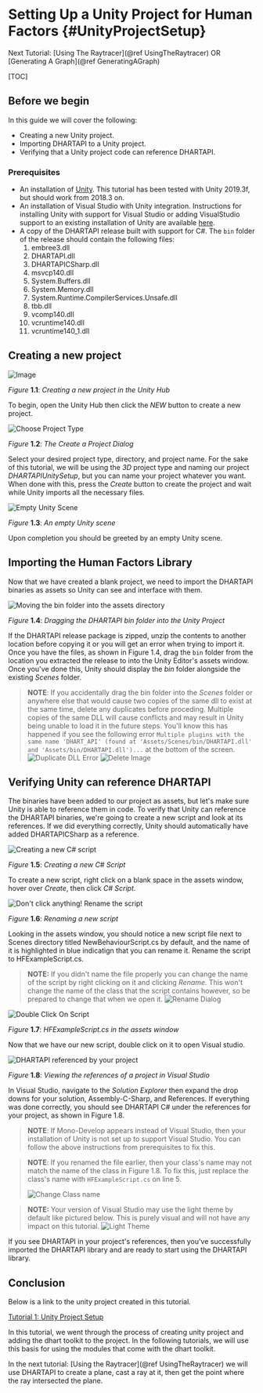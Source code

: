 
# Setting Up a Unity Project for Human Factors {#UnityProjectSetup}

Next Tutorial: [Using The Raytracer](@ref UsingTheRaytracer) OR [Generating A Graph](@ref GeneratingAGraph)

[TOC]

## Before we begin

In this guide we will cover the following:

- Creating a new Unity project.
- Importing DHARTAPI to a Unity project.
- Verifying that a Unity project code can reference DHARTAPI.

### Prerequisites

- An installation of [Unity](https://unity3d.com/get-unity/download). This tutorial has been tested with Unity 2019.3f, but should work from 2018.3 on.
- An installation of Visual Studio with Unity integration. Instructions for installing Unity with support for Visual Studio or adding VisualStudio support to an existing installation of Unity are available [here](https://docs.microsoft.com/en-us/visualstudio/cross-platform/getting-started-with-visual-studio-tools-for-unity?view=vs-2019).
- A copy of the DHARTAPI release built with support for C#. The `bin` folder of the release should contain the following files:
  1. embree3.dll
  2. DHARTAPI.dll
  3. DHARTAPICSharp.dll
  4. msvcp140.dll
  5. System.Buffers.dll
  6. System.Memory.dll
  7. System.Runtime.CompilerServices.Unsafe.dll
  8. tbb.dll
  9. vcomp140.dll
  10. vcruntime140.dll
  11. vcruntime140_1.dll

## Creating a new project

![Image](walkthroughs/unity/1_project_setup/UnityNew.PNG)

*Figure* **1.1**: *Creating a new project in the Unity Hub*

To begin, open the Unity Hub then click the *NEW* button to create a new project.

![Choose Project Type](walkthroughs/unity/1_project_setup/unity_choose_project_type.png)

*Figure* **1.2**: *The Create a Project Dialog*

Select your desired project type, directory, and project name. For the sake of this tutorial, we will be using the *3D* project type and naming our project *DHARTAPIUnitySetup*, but you can name your project whatever you want. When done with this, press the *Create* button to create the project and wait while Unity imports all the necessary files.

![Empty Unity Scene](walkthroughs/unity/1_project_setup/blank_unity_scene.PNG)

*Figure* **1.3**: *An empty Unity scene*

Upon completion you should be greeted by an empty Unity scene.

## Importing the Human Factors Library

Now that we have created a blank project, we need to import the DHARTAPI binaries as assets so Unity can see and interface with them.

![Moving the bin folder into the assets directory](walkthroughs/unity/1_project_setup/bin_to_assets.png)

*Figure* **1.4**: *Dragging the DHARTAPI bin folder into the Unity Project*

If the DHARTAPI release package is zipped, unzip the contents to another location before copying it or  you will get an error when trying to import it.  Once you have the files, as shown in Figure 1.4, drag the `bin` folder from the location you extracted the release to into the Unity Editor's assets window. Once you've done this, Unity should display the *bin* folder alongside the existing *Scenes* folder.

> **NOTE**: If you accidentally drag the bin folder into the *Scenes* folder or anywhere else that would cause two copies of the same dll to exist at the same time, delete any duplicates before proceding. Multiple copies of the same DLL will cause conflicts and may result in Unity being unable to load it in the future steps. You'll know this has happened if you see the following error `Multiple plugins with the same name 'DHART_API' (found at 'Assets/Scenes/bin/DHARTAPI.dll' and 'Assets/bin/DHARTAPI.dll')...` at the bottom of the screen.
>![Duplicate DLL Error](walkthroughs/unity/1_project_setup/duplicate_dll_error.png)
>![Delete Image](walkthroughs/unity/1_project_setup/delete.png)

## Verifying Unity can reference DHARTAPI

The binaries have been added to our project as assets, but let's make sure Unity is able to reference them in code. To verify that Unity can reference the DHARTAPI binaries, we're going to create a new script and look at its references. If we did everything correctly, Unity should automatically have added DHARTAPICSharp as a reference.

![Creating a new C# script](walkthroughs/unity/1_project_setup/create_new_script.png)

*Figure* **1.5**: *Creating a new C# Script*

To create a new script, right click on a blank space in the assets window, hover over *Create*, then click *C# Script*.

![Don't click anything! Rename the script](walkthroughs/unity/2_raycast_at_plane/rename_script.png)

*Figure*  **1.6**: *Renaming a new script*

Looking in the assets window, you should notice a new script file next to Scenes directory titled NewBehaviourScript.cs by default, and the name of it is highlighted in blue indicatign that you can rename it. Rename the script to HFExampleScript.cs.

> **NOTE:** If you didn't name the file properly you can change the name of the script by right clicking on it and clicking *Rename*. This won't change the name of the class that the script contains however, so be prepared to change that when we open it. 
>![Rename Dialog](walkthroughs/unity/1_project_setup/../2_raycast_at_plane/rename_dialog.png)

![Double Click On Script](walkthroughs/unity/1_project_setup/double_click_on_script.png)

*Figure* **1.7**: *HFExampleScript.cs in the assets window*

Now that we have our new script, double click on it to open Visual studio.

![DHARTAPI referenced by your project](walkthroughs/unity/1_project_setup/visual_studio_human_factors_reference.png)

*Figure* **1.8**: *Viewing the references of a project in Visual Studio*

In Visual Studio, navigate to the *Solution Explorer* then expand the drop downs for your solution, Assembly-C-Sharp, and References. If everything was done correctly, you should see DHARTAPI C# under the references for your project, as shown in Figure 1.8.

> **NOTE**: If Mono-Develop appears instead of Visual Studio, then your installation of Unity is not set up to support Visual Studio. You can follow the above instructions from prerequisites to fix this.

> **NOTE**: If you renamed the file earlier, then your class's name may not match the name of the class in Figure 1.8. To fix this, just replace the class's name with `HFExampleScript.cs` on line 5.
> 
> ![Change Class name](walkthroughs/unity/1_project_setup/../2_raycast_at_plane/change_class_name.png)

> **NOTE:** Your version of Visual Studio may use the light theme by default like pictured below. This is purely visual and will not have any impact on this tutorial.
> ![Light Theme](walkthroughs/unity/1_project_setup/light_visual_studio.png)

If you see DHARTAPI in your project's references, then you've successfully imported the DHARTAPI library and are ready to start using the DHARTAPI library.

## Conclusion

Below is a link to the unity project created in this tutorial.

[Tutorial 1: Unity Project Setup](Tutorial%201-%20Unity%20Project.zip)

In this tutorial, we went through the process of creating unity project and adding the dhart toolkit to the project. In the following tutorials, we will use this basis for using the modules that come with the dhart toolkit.

In the next tutorial: [Using the Raytracer](@ref UsingTheRaytracer) we will use DHARTAPI to create a plane, cast a ray at it, then get the point where the ray intersected the plane.
